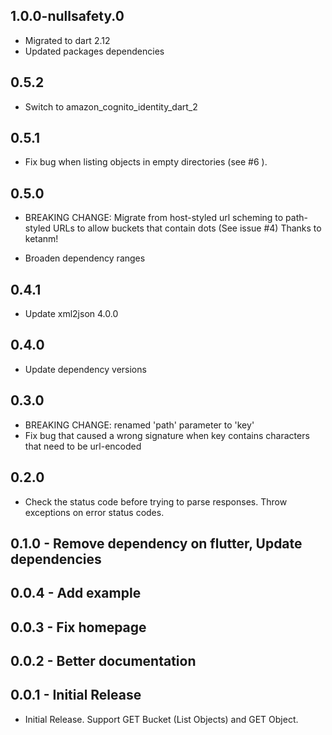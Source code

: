 ## 1.0.0-nullsafety.0

- Migrated to dart 2.12
- Updated packages dependencies

## 0.5.2

- Switch to amazon_cognito_identity_dart_2

## 0.5.1

- Fix bug when listing objects in empty directories (see #6 ).

## 0.5.0

- BREAKING CHANGE: Migrate from host-styled url scheming to path-styled URLs to allow buckets that contain dots (See issue #4)
  Thanks to ketanm!

- Broaden dependency ranges

## 0.4.1

- Update xml2json 4.0.0

## 0.4.0

- Update dependency versions

## 0.3.0

- BREAKING CHANGE: renamed 'path' parameter to 'key'
- Fix bug that caused a wrong signature when key contains characters that need to be url-encoded

## 0.2.0

- Check the status code before trying to parse responses. Throw exceptions on error status codes.

## 0.1.0 - Remove dependency on flutter, Update dependencies

## 0.0.4 - Add example

## 0.0.3 - Fix homepage

## 0.0.2 - Better documentation

## 0.0.1 - Initial Release

- Initial Release. Support GET Bucket (List Objects) and GET Object.

